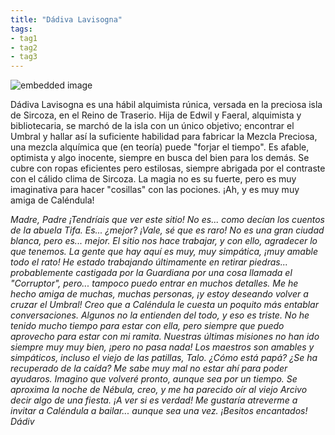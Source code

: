 ```yaml
---
title: "Dádiva Lavisogna"
tags:
- tag1
- tag2
- tag3
---
```


![embedded image](https://assets.legendkeeper.com/9eb81a9d-a680-484f-96b8-591e5e3db9eb.png "Attachment")

Dádiva Lavisogna es una hábil alquimista rúnica, versada en la preciosa isla de Sircoza, en el Reino de Traserio. Hija de Edwil y Faeral, alquimista y bibliotecaria, se marchó de la isla con un único objetivo; encontrar el Umbral y hallar así la suficiente habilidad para fabricar la Mezcla Preciosa, una mezcla alquímica que (en teoría) puede "forjar el tiempo". Es afable, optimista y algo inocente, siempre en busca del bien para los demás. Se cubre con ropas eficientes pero estilosas, siempre abrigada por el contraste con el cálido clima de Sircoza. La magia no es su fuerte, pero es muy imaginativa para hacer "cosillas" con las pociones. ¡Ah, y es muy muy amiga de Caléndula!

_Madre, Padre_ _¡Tendríais que ver este sitio! No es... como decían los cuentos de la abuela Tifa. Es... ¿mejor? ¡Vale, sé que es raro! No es una gran ciudad blanca, pero es... mejor. El sitio nos hace trabajar, y con ello, agradecer lo que tenemos. La gente que hay aquí es muy, muy simpática, ¡muy amable todo el rato! He estado trabajando últimamente en retirar piedras... probablemente castigada por la Guardiana por una cosa llamada el "Corruptor", pero... tampoco puedo entrar en muchos detalles. Me he hecho amiga de muchas, muchas personas, ¡y estoy deseando volver a cruzar el Umbral!_ _Creo que a Caléndula le cuesta un poquito más entablar conversaciones. Algunos no la entienden del todo, y eso es triste. No he tenido mucho tiempo para estar con ella, pero siempre que puedo aprovecho para estar con mi ramita. Nuestras últimas misiones no han ido siempre muy muy bien, ¡pero no pasa nada! Los maestros son amables y simpáticos, incluso el viejo de las patillas, Talo._ _¿Cómo está papá? ¿Se ha recuperado de la caída? Me sabe muy mal no estar ahí para poder ayudaros. Imagino que volveré pronto, aunque sea por un tiempo. Se aproxima la noche de Nébula, creo, y me ha parecido oír al viejo Arcivo decir algo de una fiesta. ¡A ver si es verdad! Me gustaría atreverme a invitar a Caléndula a bailar... aunque sea una vez._ _¡Besitos encantados!_ _Dádiv_
